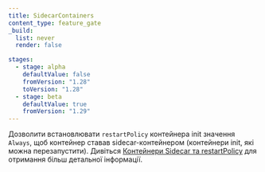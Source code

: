 ```yaml
---
title: SidecarContainers
content_type: feature_gate
_build:
  list: never
  render: false

stages:
  - stage: alpha 
    defaultValue: false
    fromVersion: "1.28"
    toVersion: "1.28"
  - stage: beta
    defaultValue: true
    fromVersion: "1.29"
---
```

Дозволити встановлювати `restartPolicy` контейнера init значення `Always`, щоб контейнер ставав sidecar-контейнером (контейнери init, які можна перезапустити). Дивіться [Контейнери Sidecar та restartPolicy](/docs/concepts/workloads/pods/sidecar-containers/) для отримання більш детальної інформації.
